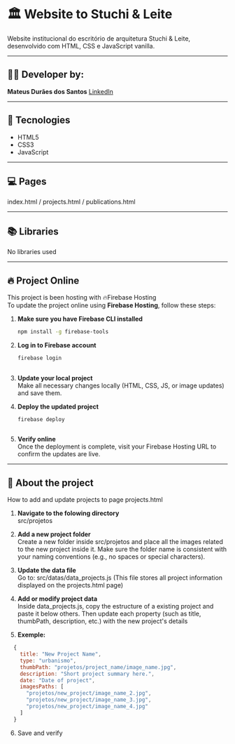 # 🏛️ Website to Stuchi & Leite
Website institucional do escritório de arquitetura Stuchi & Leite, desenvolvido com HTML, CSS e JavaScript vanilla.

---

## 👨‍💻 Developer by:
**Mateus Durães dos Santos**
[LinkedIn](https://www.linkedin.com/in/mateus-dur%C3%A3es-dos-santos/)

---

## 🚀 Tecnologies
- HTML5
- CSS3
- JavaScript

---

## 💻 Pages
index.html / projects.html / publications.html

---

## 📚 Libraries
No libraries used

---
## 🔥 Project Online
This project is been hosting with 🔥Firebase Hosting <br>
To update the project online using **Firebase Hosting**, follow these steps:
  1. **Make sure you have Firebase CLI installed**
     ```bash
     npm install -g firebase-tools
  2. **Log in to Firebase account** <br>
      ```bash
      firebase login
  
  3. **Update your local project** <br>
     Make all necessary changes locally (HTML, CSS, JS, or image updates) and save them.
  
  4. **Deploy the updated project** <br>
     ```bash
     firebase deploy
  
  5. **Verify online** <br>
     Once the deployment is complete, visit your Firebase Hosting URL to confirm the updates are live.

---

## 📁 About the project

How to add and update projects to page projects.html
  1. **Navigate to the folowing directory** <br>
    src/projetos

  2. **Add a new project folder** <br>
    Create a new folder inside src/projetos and place all the images related to the new project inside it.
    Make sure the folder name is consistent with your naming conventions (e.g., no spaces or special characters).

  3. **Update the data file** <br>
    Go to: src/datas/data_projects.js (This file stores all project information displayed on the projects.html page)

  4. **Add or modify project data** <br>
    Inside data_projects.js, copy the estructure of a existing project and paste it below others. Then update each property (such as title, thumbPath, description, etc.) with the new project's details

  5. **Exemple:**
  ```js
    {
      title: "New Project Name",
      type: "urbanismo",
      thumbPath: "projetos/project_name/image_name.jpg",
      description: "Short project summary here.",
      date: "Date of project",
      imagesPaths: [
        "projetos/new_project/image_name_2.jpg",
        "projetos/new_project/image_name_3.jpg",
        "projetos/new_project/image_name_4.jpg"
      ]
    }
  ```

  6. Save and verify
